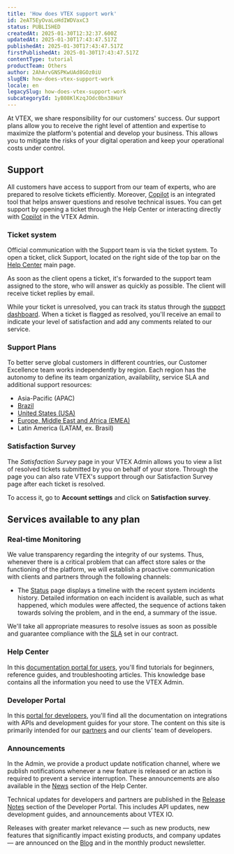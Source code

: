 ```yaml
---
title: 'How does VTEX support work'
id: 2eAT5EyOvaLoHdIWDVaxC3
status: PUBLISHED
createdAt: 2025-01-30T12:32:37.600Z
updatedAt: 2025-01-30T17:43:47.517Z
publishedAt: 2025-01-30T17:43:47.517Z
firstPublishedAt: 2025-01-30T17:43:47.517Z
contentType: tutorial
productTeam: Others
author: 2AhArvGNSPKwUAd8GOz0iU
slugEN: how-does-vtex-support-work
locale: en
legacySlug: how-does-vtex-support-work
subcategoryId: 1yB08KlKzqJOdc0bn38HaY
---
```


At VTEX, we share responsibility for our customers' success. Our support plans allow you to receive the right level of attention and expertise to maximize the platform's potential and develop your business. This allows you to mitigate the risks of your digital operation and keep your operational costs under control.

## Support
 All customers have access to support from our team of experts, who are prepared to resolve tickets efficiently. Moreover, [Copilot](/pt/tutorial/abrir-chamados-para-o-suporte-vtex--16yOEqpO32UQYygSmMSSAM) is an integrated tool that helps answer questions and resolve technical issues. You can get support by opening a ticket through the Help Center or interacting directly with [Copilot](/pt/tutorial/abrir-chamados-para-o-suporte-vtex--16yOEqpO32UQYygSmMSSAM) in the VTEX Admin.

### Ticket system
Official communication with the Support team is via the ticket system. To open a ticket, click Support, located on the right side of the top bar on the [Help Center](/en/faq/planos-de-suporte--3kACEfni4m8Yxa1vnf2ebe#help-center) main page.

As soon as the client opens a ticket, it's forwarded to the support team assigned to the store, who will answer as quickly as possible. The client will receive ticket replies by email.

While your ticket is unresolved, you can track its status through the [support dashboard](https://vtexhelp.zendesk.com/auth/v2/login/signin?return_to=https%3A%2F%2Fsupport.vtex.com%2Fhc%2Fpt-br%2Frequests&theme=hc&locale=pt-br&brand_id=144968&auth_origin=144968%2Ctrue%2Ctrue). When a ticket is flagged as resolved, you'll receive an email to indicate your level of satisfaction and add any comments related to our service.

### Support Plans
To better serve global customers in different countries, our Customer Excellence team works independently by region. Each region has the autonomy to define its team organization, availability, service SLA and additional support resources:

- Asia-Pacific (APAC)
- [Brazil](/pt/faq/suporte-vtex-brasil--5q861sTw1n7H2BENOu7ls9)
- [United States (USA)](/en/faq/vtex-support-united-states--Bm45YFp68QRe1Z5r2oa07)
- [Europe, Middle East and Africa (EMEA)](/en/faq/vtex-support-emea--5ePu2qkCfmE0IEKDFKg53F?&utm_source=autocomplete)
- Latin America (LATAM, ex. Brasil)

### Satisfaction Survey
The *Satisfaction Survey* page in your VTEX Admin allows you to view a list of resolved tickets submitted by you on behalf of your store. Through the page you can also rate VTEX's support through our Satisfaction Survey page after each ticket is resolved.    

To access it, go to **Account settings** and click on **Satisfaction survey**.

## Services available to any plan

### Real-time Monitoring
We value transparency regarding the integrity of our systems. Thus, whenever there is a critical problem that can affect store sales or the functioning of the platform, we will establish a proactive communication with clients and partners through the following channels:  

- The [Status](https://status.vtex.com/) page displays a timeline with the recent system incidents history. Detailed information on each incident is available, such as what happened, which modules were affected, the sequence of actions taken towards solving the problem, and in the end, a summary of the issue. 

We'll take all appropriate measures to resolve issues as soon as possible and guarantee compliance with the [SLA](/en/tutorial/o-que-e-o-sla-de-operacao-da-plataforma--2cIFrsY5S8usk84OU4QOKm) set in our contract.

### Help Center
In this [documentation portal for users](/), you'll find tutorials for beginners, reference guides, and troubleshooting articles. This knowledge base contains all the information you need to use the VTEX Admin.

### Developer Portal
In this [portal for developers](https://developers.vtex.com/), you'll find all the documentation on integrations with APIs and development guides for your store. The content on this site is primarily intended for our [partners](https://vtex.com/br-pt/partner/) and our clients' team of developers.

### Announcements
In the Admin, we provide a product update notification channel, where we publish notifications whenever a new feature is released or an action is required to prevent a service interruption. These announcements are also available in the [News](/en/announcements) section of the Help Center.

Technical updates for developers and partners are published in the [Release Notes](https://developers.vtex.com/updates/release-notes) section of the Developer Portal. This includes API updates, new development guides, and announcements about VTEX IO.

Releases with greater market relevance — such as new products, new features that significantly impact existing products, and company updates — are announced on the [Blog](https://vtex.com/en-us/blog/) and in the monthly product newsletter.
